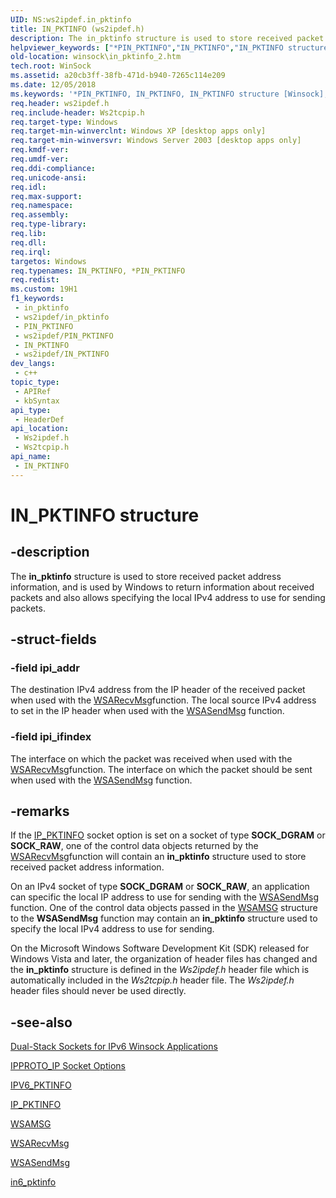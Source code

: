 ```yaml
---
UID: NS:ws2ipdef.in_pktinfo
title: IN_PKTINFO (ws2ipdef.h)
description: The in_pktinfo structure is used to store received packet address information, and is used by Windows to return information about received packets and also allows specifying the local IPv4 address to use for sending packets.
helpviewer_keywords: ["*PIN_PKTINFO","IN_PKTINFO","IN_PKTINFO structure [Winsock]","PIN_PKTINFO","PIN_PKTINFO structure pointer [Winsock]","_win32_in_pktinfo_2","in_pktinfo","in_pktinfo structure [Winsock]","winsock.in_pktinfo_2","ws2ipdef/PIN_PKTINFO","ws2ipdef/in_pktinfo","ws2tcpip/PIN_PKTINFO","ws2tcpip/in_pktinfo"]
old-location: winsock\in_pktinfo_2.htm
tech.root: WinSock
ms.assetid: a20cb3ff-38fb-471d-b940-7265c114e209
ms.date: 12/05/2018
ms.keywords: '*PIN_PKTINFO, IN_PKTINFO, IN_PKTINFO structure [Winsock], PIN_PKTINFO, PIN_PKTINFO structure pointer [Winsock], _win32_in_pktinfo_2, in_pktinfo, in_pktinfo structure [Winsock], winsock.in_pktinfo_2, ws2ipdef/PIN_PKTINFO, ws2ipdef/in_pktinfo, ws2tcpip/PIN_PKTINFO, ws2tcpip/in_pktinfo'
req.header: ws2ipdef.h
req.include-header: Ws2tcpip.h
req.target-type: Windows
req.target-min-winverclnt: Windows XP [desktop apps only]
req.target-min-winversvr: Windows Server 2003 [desktop apps only]
req.kmdf-ver: 
req.umdf-ver: 
req.ddi-compliance: 
req.unicode-ansi: 
req.idl: 
req.max-support: 
req.namespace: 
req.assembly: 
req.type-library: 
req.lib: 
req.dll: 
req.irql: 
targetos: Windows
req.typenames: IN_PKTINFO, *PIN_PKTINFO
req.redist: 
ms.custom: 19H1
f1_keywords:
 - in_pktinfo
 - ws2ipdef/in_pktinfo
 - PIN_PKTINFO
 - ws2ipdef/PIN_PKTINFO
 - IN_PKTINFO
 - ws2ipdef/IN_PKTINFO
dev_langs:
 - c++
topic_type:
 - APIRef
 - kbSyntax
api_type:
 - HeaderDef
api_location:
 - Ws2ipdef.h
 - Ws2tcpip.h
api_name:
 - IN_PKTINFO
---
```


# IN_PKTINFO structure


## -description

The 
<b>in_pktinfo</b> structure is used to store received packet address information, and is used by Windows to return information about received packets and also allows specifying the local IPv4 address to use for sending packets.

## -struct-fields

### -field ipi_addr

The destination IPv4 address from the IP header of the received packet when used with the <a href="https://docs.microsoft.com/previous-versions/windows/desktop/legacy/ms741687(v=vs.85)">WSARecvMsg</a>function. The local source IPv4 address to set in the IP header when used with the <a href="https://docs.microsoft.com/windows/desktop/api/winsock2/nf-winsock2-wsasendmsg">WSASendMsg</a> function.

### -field ipi_ifindex

The interface on which the packet was received when used with the <a href="https://docs.microsoft.com/previous-versions/windows/desktop/legacy/ms741687(v=vs.85)">WSARecvMsg</a>function. The interface on which the packet should be sent  when used with the <a href="https://docs.microsoft.com/windows/desktop/api/winsock2/nf-winsock2-wsasendmsg">WSASendMsg</a> function.

## -remarks

If the <a href="https://docs.microsoft.com/windows/desktop/WinSock/ip-pktinfo">IP_PKTINFO</a> socket option is set on a socket of type <b>SOCK_DGRAM</b> or <b>SOCK_RAW</b>, one of the control data objects returned by the <a href="https://docs.microsoft.com/previous-versions/windows/desktop/legacy/ms741687(v=vs.85)">WSARecvMsg</a>function will contain an 
<b>in_pktinfo</b> structure used to store received packet address information.

On an IPv4  socket of type  <b>SOCK_DGRAM</b> or <b>SOCK_RAW</b>, an application can specific  the local IP address to use for sending with the <a href="https://docs.microsoft.com/windows/desktop/api/winsock2/nf-winsock2-wsasendmsg">WSASendMsg</a> function. One of the control data objects passed in the <a href="https://docs.microsoft.com/windows/desktop/api/ws2def/ns-ws2def-wsamsg">WSAMSG</a> structure to the <b>WSASendMsg</b> function may contain an 
<b>in_pktinfo</b> structure used to specify the local IPv4 address to use for sending.

On the Microsoft Windows Software Development Kit (SDK) released for Windows Vista and later, the organization of header files has changed and the <b>in_pktinfo</b> structure is defined in the <i>Ws2ipdef.h</i> header file which is automatically included in the <i>Ws2tcpip.h</i> header file. The  <i>Ws2ipdef.h</i>  header files should never be used directly.

## -see-also

<a href="https://docs.microsoft.com/windows/desktop/WinSock/dual-stack-sockets">Dual-Stack Sockets for IPv6 Winsock Applications</a>



<a href="https://docs.microsoft.com/windows/desktop/WinSock/ipproto-ip-socket-options">IPPROTO_IP Socket Options</a>



<a href="https://docs.microsoft.com/windows/desktop/WinSock/ipv6-pktinfo">IPV6_PKTINFO</a>



<a href="https://docs.microsoft.com/windows/desktop/WinSock/ip-pktinfo">IP_PKTINFO</a>



<a href="https://docs.microsoft.com/windows/desktop/api/ws2def/ns-ws2def-wsamsg">WSAMSG</a>



<a href="https://docs.microsoft.com/previous-versions/windows/desktop/legacy/ms741687(v=vs.85)">WSARecvMsg</a>



<a href="https://docs.microsoft.com/windows/desktop/api/winsock2/nf-winsock2-wsasendmsg">WSASendMsg</a>



<a href="https://docs.microsoft.com/windows/desktop/api/ws2ipdef/ns-ws2ipdef-in6_pktinfo">in6_pktinfo</a>

